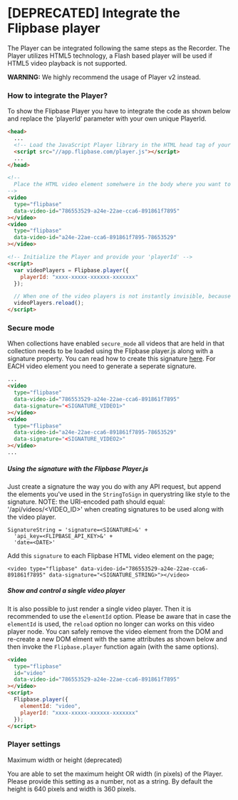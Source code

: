 # [DEPRECATED] Integrate the Flipbase player


The Player can be integrated following the same steps as the Recorder. The Player utilizes HTML5 technology, a Flash based player will be used if HTML5 video playback is not supported.

**WARNING:** We highly recommend the usage of Player v2 instead.

### How to integrate the Player?

To show the Flipbase Player you have to integrate the code as shown below and replace the ‘playerId’ parameter with your own unique PlayerId.

```html
<head>
  ...
  <!-- Load the JavaScript Player library in the HTML head tag of your page -->
  <script src="//app.flipbase.com/player.js"></script>
  ...
</head>

<!--
  Place the HTML video element somehwere in the body where you want to show the video
-->
<video
  type="flipbase"
  data-video-id="786553529-a24e-22ae-cca6-891861f7895"
></video>
<video
  type="flipbase"
  data-video-id="a24e-22ae-cca6-891861f7895-78653529"
></video>

<!-- Initialize the Player and provide your 'playerId' -->
<script>
  var videoPlayers = Flipbase.player({
    playerId: "xxxx-xxxxx-xxxxxx-xxxxxxx"
  });

  // When one of the video players is not instantly invisible, because it is placed in a tab that is not yet visible, we need to re-render all instances.
  videoPlayers.reload();
</script>
```

### Secure mode

When collections have enabled `secure_mode` all videos that are held in that collection needs to be loaded using the Flipbase player.js along with a signature property. You can read how to create this signature [here](https://documenter.getpostman.com/view/900009/S11DT24G?version=latest#2b179d2b-5f5a-4bc5-ac15-f32a2edf1c2f). For EACH video element you need to generate a seperate signature.

```html
...
<video
  type="flipbase"
  data-video-id="786553529-a24e-22ae-cca6-891861f7895"
  data-signature="<SIGNATURE_VIDEO1>"
></video>
<video
  type="flipbase"
  data-video-id="a24e-22ae-cca6-891861f7895-78653529"
  data-signature="<SIGNATURE_VIDEO2>"
></video>
...
```

##### Using the signature with the Flipbase Player.js

Just create a signature the way you do with any API request, but append the elements you've used in the `StringToSign` in querystring like style to the signature. NOTE: the URI-encoded path should equal: '/api/videos/<VIDEO_ID>' when creating signatures to be used along with the video player.

    SignatureString = 'signature=<SIGNATURE>&' +
      'api_key=<FLIPBASE_API_KEY>&' +
      'date=<DATE>'

Add this `signature` to each Flipbase HTML video element on the page;

    <video type="flipbase" data-video-id="786553529-a24e-22ae-cca6-891861f7895" data-signature="<SIGNATURE_STRING>"></video>

##### Show and control a single video player

It is also possible to just render a single video player. Then it is recommended to use the `elementId` option. Please be aware that in case the `elementId` is used, the `reload` option no longer can works on this video player node. You can safely remove the video element from the DOM and re-create a new DOM elment with the same attributes as shown below and then invoke the `Flipbase.player` function again (with the same options).

```html
<video
  type="flipbase"
  id="video"
  data-video-id="786553529-a24e-22ae-cca6-891861f7895"
></video>
<script>
  Flipbase.player({
    elementId: "video",
    playerId: "xxxx-xxxxx-xxxxxx-xxxxxxx"
  });
</script>
```

### Player settings

Maximum width or height (deprecated)

You are able to set the maximum height OR width (in pixels) of the Player. Please provide this setting as a number, not as a string. By default the height is 640 pixels and width is 360 pixels.
